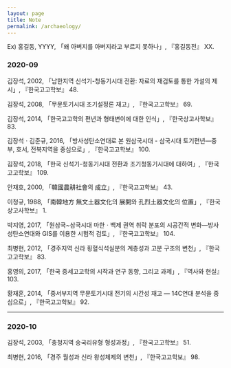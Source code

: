 ```yaml
---
layout: page
title: Note
permalink: /archaeology/
---
```


Ex) 홍길동, YYYY, 「왜 아버지를 아버지라고 부르지 못하나」, 『홍길동전』 XX.

### 2020-09

김장석, 2002, 「남한지역 신석기-청동기시대 전환: 자료의 재검토를 통한 가설의 제시」, 『한국고고학보』 48.

김장석, 2008,  「무문토기시대 조기설정론 재고」, 『한국고고학보』 69.

김장석, 2014, 「한국고고학의 편년과 형태변이에 대한 인식」, 『한국상고사학보』 83.

김장석ㆍ김준규, 2016, 「방사성탄소연대로 본 원삼국시대 - 삼국시대 토기편년—중부, 호서, 전북지역을 중심으로」, 『한국고고학보』 100.

김장석, 2018, 「한국 신석기-청동기시대 전환과 조기청동기시대에 대하여」, 『한국고고학보』 109.

안재호, 2000, 「韓國農耕社會의 成立」, 『한국고고학보』 43.

이청규, 1988, 「南韓地方 無文土器文化의 展開와 孔烈土器文化의 位置」, 『한국상고사학보』 1.

박지영, 2017, 「원삼국~삼국시대 마한ㆍ백제 권역 취락 분포의 시공간적 변화—방사성탄소연대와 GIS를 이용한 시험적 검토」, 『한국고고학보』 104.

최병현, 2012, 「경주지역 신라 횡혈식석실분의 계층성과 고분 구조의 변천」, 『한국고고학보』 83.

홍영의, 2017, 「한국 중세고고학의 시작과 연구 동향, 그리고 과제」, 『역사와 현실』 103.

황재훈, 2014, 「중서부지역 무문토기시대 전기의 시간성 재고 — 14C연대 분석을 중심으로」, 『한국고고학보』 92.

------

### 2020-10

김장석, 2003,  「충청지역 송국리유형 형성과정」, 『한국고고학보』 51.

최병현, 2016, 「경주 월성과 신라 왕성체제의 변천」, 『한국고고학보』 98.


